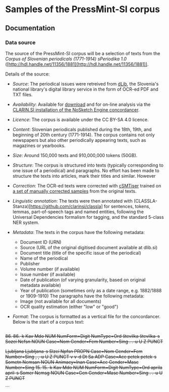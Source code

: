 # Samples of the PressMint-SI corpus

## Documentation

### Data source

The source of the PressMint-SI corpus will be a selection of texts from the
*Corpus of Slovenian periodicals (1771-1914) sPeriodika 1.0*
([http://hdl.handle.net/11356/1881](http://hdl.handle.net/11356/1881)).

Details of the source:

* *Source*: The periodical issues were retreived from [dLib](https://dlib.si), the Slovenia's national library's digital library service in
the form of OCR-ed PDF and TXT files.
* *Availability*: Available for [download](http://hdl.handle.net/11356/1881) and for on-line analysis via the [CLARIN.SI installation of the NoSketch Engine concordancer](https://www.clarin.si/ske/#dashboard?corpname=speriodika).
* *Licence*: The corpus is available under the CC BY-SA 4.0 licence.
* *Content*: Slovenian periodicals published during the 18th, 19th, and beginning of 20th century (1771-1914). The corpus contains not only newspapers but also other periodically appearing texts, such as magazines or yearbooks.
* *Size*: Around 150,000 texts and 910,000,000 tokens (50GB).
* *Structure*: The corpus is structured into texts (typically corresponding to one issue of a periodical) and paragraphs. No effort has been made to structure the texts into articles, mark their titles and similar. However
* *Correction*: The OCR-ed texts were corrected with [cSMTiser](https://github.com/clarinsi/csmtiser) trained on [a set of manually corrected samples](hdl.handle.net/11356/1907) from the original texts. 
* *Linguistic annotation*: The texts were then annotated with (CLASSLA-Stanza)[https://github.com/clarinsi/classla] for sentences,  tokens, lemmas, part-of-speech tags and named entities, following the Universal Dependencies formalism for tagging, and the standard 5-class NER system.
* *Metadata*: The texts in the corpus have the following metadata:

    - Document ID (URN)
    - Source (URL of the original digitised document available at dlib.si)
    - Document title (title of the specific issue of the periodical) 
    - Name of the periodical
    - Publisher
    - Volume number (if available)
    - Issue number (if available)
    - Date of publication (of varying granularity, based on original metadata available)
    - Year of publication (sometimes only as a date range, e.g. 1882/1888 or 1909-1910)
    The paragraphs have the following metadata:
    - Image (not available for all documents)
    - OCR quality estimation (either "low" or "good")
* *Format*: The corpus is formatted as a vertical file for the concordancer. Below is the start of a corpus text:
    ```
<text id="248H5BK1" source="https://dlib.si/details/URN:NBN:SI:DOC-248H5BK1/"
      publisher="Narodna tiskarna" title="Slovenski narod" periodical="Slovenski narod"
      issue="86" volume="25" date="1892-04-15" year="1892">
<p id="248H5BK1.1.1" quality="good" image="248H5BK1-0.jpg">
<s id="248H5BK1.1.1.1">
86.		86.-k		Kav	Mdo	NUM	NumForm=Digit NumType=Ord
številka	številka-s	Sozei	Ncfsn	NOUN	Case=Nom Gender=Fem Number=Sing
<g/>
.		.-u		U	Z	PUNCT	
</s>
</p>
<p id="248H5BK1.1.2" quality="good" image="248H5BK1-0.jpg">
<s id="248H5BK1.1.2.1">
<name type="LOC">
Ljubljana	Ljubljana-s	Slzei	Npfsn	PROPN	Case=Nom Gender=Fem Number=Sing
</name>
<g/>
,		,-u		U	Z	PUNCT	
v		v-d		Dt	Sa	ADP	Case=Acc
petek		petek-s		Sometn	Ncmsan	NOUN	Animacy=Inan Case=Acc Gender=Masc Number=Sing
15.		15.-k		Kav	Mdo	NUM	NumForm=Digit NumType=Ord
aprila		april-s	Somer	Ncmsg	NOUN	Case=Gen Gender=Masc Number=Sing
<g/>
.		.-u	U	Z	PUNCT	
</s>
</p>
    ```
